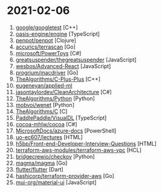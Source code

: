 # 2021-02-06

1. [google/googletest](https://github.com/google/googletest "Googletest - Google Testing and Mocking Framework") [C++]
2. [oasis-engine/engine](https://github.com/oasis-engine/engine "Oasis Engine is a web-first and mobile-first high-performance real-time development platform.") [TypeScript]
3. [penpot/penpot](https://github.com/penpot/penpot "Penpot - The Open-Source prototyping tool") [Clojure]
4. [accurics/terrascan](https://github.com/accurics/terrascan "Detect compliance and security violations across Infrastructure as Code to mitigate risk before provisioning cloud native infrastructure.") [Go]
5. [microsoft/PowerToys](https://github.com/microsoft/PowerToys "Windows system utilities to maximize productivity") [C#]
6. [greatsuspender/thegreatsuspender](https://github.com/greatsuspender/thegreatsuspender "A chrome extension for suspending all tabs to free up memory") [JavaScript]
7. [wesbos/Advanced-React](https://github.com/wesbos/Advanced-React "Starter Files and Solutions for Full Stack Advanced React and GraphQL") [JavaScript]
8. [progrium/macdriver](https://github.com/progrium/macdriver "Native Mac APIs for Go") [Go]
9. [TheAlgorithms/C-Plus-Plus](https://github.com/TheAlgorithms/C-Plus-Plus "Collection of various algorithms in mathematics, machine learning, computer science and physics implemented in C++ for educational purposes.") [C++]
10. [eugeneyan/applied-ml](https://github.com/eugeneyan/applied-ml "📚 Papers & tech blogs by companies sharing their work on data science & machine learning in production.") 
11. [jasontaylordev/CleanArchitecture](https://github.com/jasontaylordev/CleanArchitecture "Clean Architecture Solution Template for Angular 10 and .NET 5") [C#]
12. [TheAlgorithms/Python](https://github.com/TheAlgorithms/Python "All Algorithms implemented in Python") [Python]
13. [mobvoi/wenet](https://github.com/mobvoi/wenet "Production First and Production Ready End-to-End Speech Recognition Toolkit") [Python]
14. [TheAlgorithms/C](https://github.com/TheAlgorithms/C "Collection of various algorithms in mathematics, machine learning, computer science, physics, etc implemented in C for educational purposes.") [C]
15. [PaddlePaddle/VisualDL](https://github.com/PaddlePaddle/VisualDL "Deep Learning Visualization Toolkit（『飞桨』深度学习可视化工具 ）") [TypeScript]
16. [cocoa-mhlw/cocoa](https://github.com/cocoa-mhlw/cocoa "") [C#]
17. [MicrosoftDocs/azure-docs](https://github.com/MicrosoftDocs/azure-docs "Open source documentation of Microsoft Azure") [PowerShell]
18. [uo-ec607/lectures](https://github.com/uo-ec607/lectures "Lecture notes for EC 607") [HTML]
19. [h5bp/Front-end-Developer-Interview-Questions](https://github.com/h5bp/Front-end-Developer-Interview-Questions "A list of helpful front-end related questions you can use to interview potential candidates, test yourself or completely ignore.") [HTML]
20. [terraform-aws-modules/terraform-aws-vpc](https://github.com/terraform-aws-modules/terraform-aws-vpc "Terraform module which creates VPC resources on AWS") [HCL]
21. [bridgecrewio/checkov](https://github.com/bridgecrewio/checkov "Prevent cloud misconfigurations during build-time for Terraform, Cloudformation, Kubernetes, Serverless framework and other infrastructure-as-code-languages with Checkov by Bridgecrew.") [Python]
22. [magma/magma](https://github.com/magma/magma "Platform for building access networks and modular network services") [Go]
23. [flutter/flutter](https://github.com/flutter/flutter "Flutter makes it easy and fast to build beautiful apps for mobile and beyond.") [Dart]
24. [hashicorp/terraform-provider-aws](https://github.com/hashicorp/terraform-provider-aws "Terraform AWS provider") [Go]
25. [mui-org/material-ui](https://github.com/mui-org/material-ui "Material-UI is a simple and customizable component library to build faster, beautiful, and more accessible React applications. Follow your own design system, or start with Material Design.") [JavaScript]
